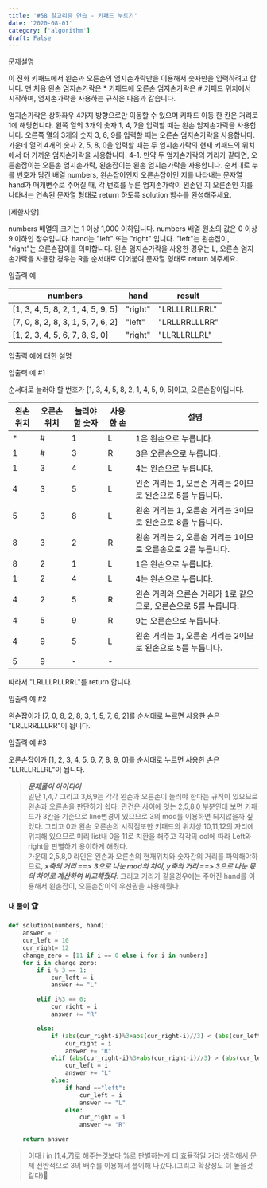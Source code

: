 ```yaml
---
title: '#58 알고리즘 연습 - 키패드 누르기'
date: '2020-08-01'
category: ['algorithm']
draft: False
---
```


문제설명

이 전화 키패드에서 왼손과 오른손의 엄지손가락만을 이용해서 숫자만을 입력하려고 합니다.
맨 처음 왼손 엄지손가락은 \* 키패드에 오른손 엄지손가락은 # 키패드 위치에서 시작하며, 엄지손가락을 사용하는 규칙은 다음과 같습니다.

엄지손가락은 상하좌우 4가지 방향으로만 이동할 수 있으며 키패드 이동 한 칸은 거리로 1에 해당합니다.
왼쪽 열의 3개의 숫자 1, 4, 7을 입력할 때는 왼손 엄지손가락을 사용합니다.
오른쪽 열의 3개의 숫자 3, 6, 9를 입력할 때는 오른손 엄지손가락을 사용합니다.
가운데 열의 4개의 숫자 2, 5, 8, 0을 입력할 때는 두 엄지손가락의 현재 키패드의 위치에서 더 가까운 엄지손가락을 사용합니다.
4-1. 만약 두 엄지손가락의 거리가 같다면, 오른손잡이는 오른손 엄지손가락, 왼손잡이는 왼손 엄지손가락을 사용합니다.
순서대로 누를 번호가 담긴 배열 numbers, 왼손잡이인지 오른손잡이인 지를 나타내는 문자열 hand가 매개변수로 주어질 때, 각 번호를 누른 엄지손가락이 왼손인 지 오른손인 지를 나타내는 연속된 문자열 형태로 return 하도록 solution 함수를 완성해주세요.

[제한사항]

numbers 배열의 크기는 1 이상 1,000 이하입니다.
numbers 배열 원소의 값은 0 이상 9 이하인 정수입니다.
hand는 "left" 또는 "right" 입니다.
"left"는 왼손잡이, "right"는 오른손잡이를 의미합니다.
왼손 엄지손가락을 사용한 경우는 L, 오른손 엄지손가락을 사용한 경우는 R을 순서대로 이어붙여 문자열 형태로 return 해주세요.

입출력 예

| numbers                           | hand    | result        |
| --------------------------------- | ------- | ------------- |
| [1, 3, 4, 5, 8, 2, 1, 4, 5, 9, 5] | "right" | "LRLLLRLLRRL" |
| [7, 0, 8, 2, 8, 3, 1, 5, 7, 6, 2] | "left"  | "LRLLRRLLLRR" |
| [1, 2, 3, 4, 5, 6, 7, 8, 9, 0]    | "right" | "LLRLLRLLRL"  |

입출력 예에 대한 설명

입출력 예 #1

순서대로 눌러야 할 번호가 [1, 3, 4, 5, 8, 2, 1, 4, 5, 9, 5]이고, 오른손잡이입니다.

| 왼손 위치 | 오른손 위치 | 눌러야 할 숫자 | 사용한 손 | 설명                                                             |
| --------- | ----------- | -------------- | --------- | ---------------------------------------------------------------- |
| \*        | #           | 1              | L         | 1은 왼손으로 누릅니다.                                           |
| 1         | #           | 3              | R         | 3은 오른손으로 누릅니다.                                         |
| 1         | 3           | 4              | L         | 4는 왼손으로 누릅니다.                                           |
| 4         | 3           | 5              | L         | 왼손 거리는 1, 오른손 거리는 2이므로 왼손으로 5를 누릅니다.      |
| 5         | 3           | 8              | L         | 왼손 거리는 1, 오른손 거리는 3이므로 왼손으로 8을 누릅니다.      |
| 8         | 3           | 2              | R         | 왼손 거리는 2, 오른손 거리는 1이므로 오른손으로 2를 누릅니다.    |
| 8         | 2           | 1              | L         | 1은 왼손으로 누릅니다.                                           |
| 1         | 2           | 4              | L         | 4는 왼손으로 누릅니다.                                           |
| 4         | 2           | 5              | R         | 왼손 거리와 오른손 거리가 1로 같으므로, 오른손으로 5를 누릅니다. |
| 4         | 5           | 9              | R         | 9는 오른손으로 누릅니다.                                         |
| 4         | 9           | 5              | L         | 왼손 거리는 1, 오른손 거리는 2이므로 왼손으로 5를 누릅니다.      |
| 5         | 9           | -              | -         |                                                                  |

따라서 "LRLLLRLLRRL"를 return 합니다.

입출력 예 #2

왼손잡이가 [7, 0, 8, 2, 8, 3, 1, 5, 7, 6, 2]를 순서대로 누르면 사용한 손은 "LRLLRRLLLRR"이 됩니다.

입출력 예 #3

오른손잡이가 [1, 2, 3, 4, 5, 6, 7, 8, 9, 0]를 순서대로 누르면 사용한 손은 "LLRLLRLLRL"이 됩니다.

> **_문제풀이 아이디어_**  
> 일단 1,4,7 그리고 3,6,9는 각각 왼손과 오른손이 눌러야 한다는 규칙이 있으므로 왼손과 오른손을 판단하기 쉽다.
> 관건은 사이에 잇는 2,5,8,0 부분인데 보면 키패드가 3칸을 기준으로 line변경이 있으므로 3의 mod를 이용하면 되지않을까 싶었다.
> 그리고 0과 왼손 오른손의 시작점또한 키패드의 위치상 10,11,12의 자리에 위치해 있으므로 미리 list내 0을 11로 치환을 해주고
> 각각의 col에 따라 Left와 right을 판별하기 용이하게 해줬다.  
> 가운데 2,5,8,0 라인은 왼손과 오른손의 현재위치와 숫자간의 거리를 파악해야하므로,
> **_x축의 거리 ==> 3으로 나눈 mod의 차이, y축의 거리 ==> 3으로 나눈 몫의 차이로 계산하여 비교해줬다_**.
> 그리고 거리가 같을경우에는 주어진 hand를 이용해서 왼손잡이, 오른손잡이의 우선권을 사용해줬다.

#### 내 풀이 🏆

```python
def solution(numbers, hand):
    answer = ''
    cur_left = 10
    cur_right= 12
    change_zero = [11 if i == 0 else i for i in numbers]
    for i in change_zero:
        if i % 3 == 1:
            cur_left = i
            answer += "L"

        elif i%3 == 0:
            cur_right = i
            answer += "R"

        else:
            if (abs(cur_right-i)%3+abs(cur_right-i)//3) < (abs(cur_left-i)%3+abs(cur_left-i)//3):
                cur_right = i
                answer += "R"
            elif (abs(cur_right-i)%3+abs(cur_right-i)//3) > (abs(cur_left-i)%3+abs(cur_left-i)//3):
                cur_left = i
                answer += "L"
            else:
                if hand =="left":
                    cur_left = i
                    answer += "L"
                else:
                    cur_right = i
                    answer += "R"

    return answer
```

> 이때 i in [1,4,7]로 해주는것보다 %로 판별하는게 더 효율적일 거라 생각해서 문제 전반적으로 3의 배수를 이용해서 풀이해 나갔다.(그리고 확장성도 더 높을것 같다)🙂
